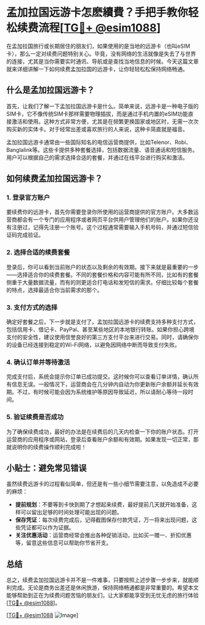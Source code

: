 # 孟加拉国远游卡怎麽續費？手把手教你轻松续费流程[[TG💪+ @esim1088](https://t.me/s/esim1088)]

在孟加拉国旅行或长期居住的朋友们，如果使用的是当地的远游卡（也叫eSIM卡），那么一定对续费问题特别关心。毕竟，没有网络的生活就像是失去了与世界的连接，尤其是当你需要实时通讯、导航或是查找当地信息的时候。今天这篇文章就来详细讲解一下如何续费孟加拉国的远游卡，让你轻轻松松保持网络畅通。

## 什么是孟加拉国远游卡？

首先，让我们了解一下孟加拉国远游卡是什么。简单来说，远游卡是一种电子版的SIM卡，它不像传统SIM卡那样需要物理插拔，而是通过手机内置的eSIM功能直接激活和使用。这种方式非常方便，尤其是在频繁更换国家或地区时，无需一次次购买新的实体卡。对于经常出差或喜欢旅行的人来说，这种卡简直就是福音。

孟加拉国远游卡通常由一些国际知名的电信运营商提供，比如Telenor、Robi、Banglalink等。这些卡提供多种套餐选择，包括数据流量、语音通话和短信服务。用户可以根据自己的需求选择合适的套餐，并通过在线平台进行购买和激活。

## 如何续费孟加拉国远游卡？

### 1. 登录官方账户

要续费你的远游卡，首先你需要登录你所使用的运营商提供的官方账户。大多数运营商都会有一个专门的应用程序或者网页平台供用户管理他们的账户。如果你还没有注册过，记得先注册一个账号。这个过程通常需要输入手机号码，并通过短信验证码完成验证。

### 2. 选择合适的续费套餐

登录后，你可以看到当前账户的状态以及剩余的有效期。接下来就是最重要的一步——选择适合你的续费套餐。不同的套餐价格和内容可能有所不同，比如有的套餐侧重于大量数据流量，而有的则更适合打电话和发短信的需求。仔细比较每个套餐的特点，选择最适合你当前需求的那个。

### 3. 支付方式的选择

确定好套餐之后，下一步就是支付了。孟加拉国远游卡的续费支持多种支付方式，包括信用卡、借记卡、PayPal、甚至某些地区的本地银行转账。如果你担心跨境支付的安全性，建议使用信誉良好的第三方支付平台来进行交易。同时，请确保你的设备已经连接到稳定的Wi-Fi网络，以避免因网络中断而导致支付失败。

### 4. 确认订单并等待激活

完成支付后，系统会提示你订单已成功提交。这时候你可以查看订单详情，确认所有信息无误。一般情况下，运营商会在几分钟内自动为你更新账户余额并延长有效期。不过，有时候可能会因为系统维护等原因导致延迟，所以请耐心等待一段时间。

### 5. 验证续费是否成功

为了确保续费成功，最好的办法是在续费后的几天内检查一下你的账户状态。打开运营商的应用程序或网站，登录后查看账户余额和有效期。如果发现一切正常，那就说明你的续费操作顺利完成啦！

## 小贴士：避免常见错误

虽然续费远游卡的过程看似简单，但还是有一些小细节需要注意，以免造成不必要的麻烦：

- **提前规划**：不要等到卡快到期了才想起来续费，最好提前几天就开始准备，这样可以留出足够的时间处理可能出现的问题。
- **保存凭证**：每次续费完成后，记得截图保存付款凭证，万一将来出现问题，这些凭证都可以作为证据。
- **关注优惠活动**：运营商经常会推出各种促销活动，比如买一赠一、折扣优惠等，留意这些信息可以帮助你节省开支。

## 总结

总之，续费孟加拉国远游卡并不是一件难事，只要按照上述步骤一步步来，就能顺利完成。无论是商务出差还是休闲旅游，保持网络畅通都是非常重要的。希望本文能够帮助到正在为续费问题苦恼的朋友们，让大家都能享受到无忧无虑的旅行体验[[TG💪+ @esim1088](https://t.me/s/esim1088)]。

[[TG💪+ @esim1088](https://t.me/s/esim1088) ![Image](https://i.postimg.cc/4NQfJmqS/Snipaste-2025-05-13-00-14-12.png)]